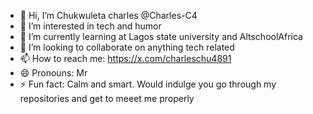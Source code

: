 - 👋 Hi, I’m Chukwuleta charles @Charles-C4
- 👀 I’m interested in tech and humor 
- 🌱 I’m currently learning at Lagos state university and AltschoolAfrica 
- 💞️ I’m looking to collaborate on anything tech related 
- 📫 How to reach me: https://x.com/charleschu4891
- 😄 Pronouns: Mr
- ⚡ Fun fact: Calm and smart.
Would indulge you go through my repositories and get to meeet me properly

<!---
Charles-C4/Charles-C4 is a ✨ special ✨ repository because its `README.md` (this file) appears on your GitHub profile.
You can click the Preview link to take a look at your changes.
--->
